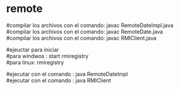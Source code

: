# remote <br/>

#compilar los archivos con el comando: javac RemoteDateImpl.java <br/>
#compilar los archivos con el comando: javac RemoteDate.java <br/>
#compilar los archivos con el comando: javac RMIClient.java <br/>

#ejeuctar para iniciar <br/>
#para windwos : start rmiregistry <br/>
#para linux: rmiregistry <br/>

#ejecutar con el comando : java RemoteDateImpl <br/>
#ejecutar con el comando : java RMIClient <br/>
